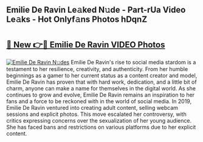## Emilie De Ravin Le𝚊ked N𝚞de - Part-rUa Video Le𝚊ks - Hot Onlyf𝚊ns Photos hDqnZ

# <h2><a href="http://ab74484.deff.icu/?id=Emilie+De+Ravin">🔗 New 👉🔴 Emilie De Ravin VIDEO Photos</a></h2>

[![Emilie De Ravin N𝚞des](https://i.imgur.com/rIISA9y.gif)](http://ab74484.deff.icu/?id=Emilie+De+Ravin)
Emilie De Ravin's rise to social media stardom is a testament to her resilience, creativity, and authenticity. From her humble beginnings as a gamer to her current status as a content creator and model, Emilie De Ravin has proven that with hard work, dedication, and a little bit of charm, anyone can make a name for themselves in the digital world. As she continues to grow and evolve, Emilie De Ravin remains an inspiration to her fans and a force to be reckoned with in the world of social media. In 2019, Emilie De Ravin ventured into creating adult content, selling webcam sessions and explicit photos. This move escalated her controversy, with critics expressing concerns over the sexualization of her young audience. She has faced bans and restrictions on various platforms due to her explicit content.
